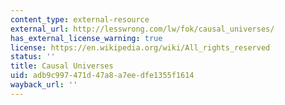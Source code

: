 ```yaml
---
content_type: external-resource
external_url: http://lesswrong.com/lw/fok/causal_universes/
has_external_license_warning: true
license: https://en.wikipedia.org/wiki/All_rights_reserved
status: ''
title: Causal Universes
uid: adb9c997-471d-47a8-a7ee-dfe1355f1614
wayback_url: ''
---
```


